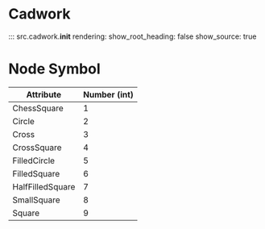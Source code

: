 # Cadwork

::: src.cadwork.__init__
    rendering:
      show_root_heading: false
      show_source: true


# Node Symbol

Attribute | Number (int)
------|:---------
ChessSquare | 1
Circle | 2
Cross | 3
CrossSquare | 4
FilledCircle | 5
FilledSquare | 6
HalfFilledSquare | 7
SmallSquare | 8
Square | 9